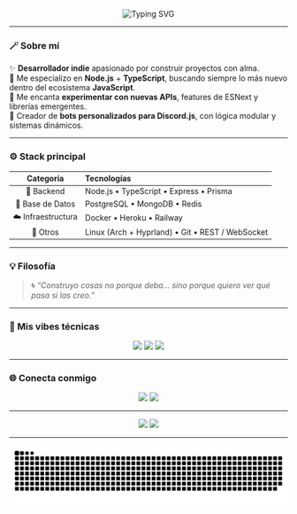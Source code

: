 
<div align="center">
  <img src="https://readme-typing-svg.herokuapp.com?font=Fira+Code&weight=500&size=24&duration=3000&pause=1000&color=00E6FE&center=true&vCenter=true&width=600&lines=Hey%2C+soy+un+programador+indie+👋;Fan+de+Node.js+%26+TypeScript⚡;Explorador+de+nuevas+implementaciones+JS+🧠;Creador+de+bots+con+Discord.js+🤖" alt="Typing SVG">
</div>

---

### 🪄 Sobre mí

✨ **Desarrollador indie** apasionado por construir proyectos con alma.  
🚀 Me especializo en **Node.js** + **TypeScript**, buscando siempre lo más nuevo dentro del ecosistema **JavaScript**.  
🧩 Me encanta **experimentar con nuevas APIs**, features de ESNext y librerías emergentes.  
🤖 Creador de **bots personalizados para Discord.js**, con lógica modular y sistemas dinámicos.

---

### ⚙️ Stack principal

<div align="center">

| Categoría | Tecnologías |
|:----------:|:------------|
| 🧠 Backend | Node.js • TypeScript • Express • Prisma |
| 💾 Base de Datos | PostgreSQL • MongoDB • Redis |
| ☁️ Infraestructura | Docker • Heroku • Railway |
| 🧰 Otros | Linux (Arch + Hyprland) • Git • REST / WebSocket |

</div>

---

### 💡 Filosofía

> 🌀 *“Construyo cosas no porque deba… sino porque quiero ver qué pasa si las creo.”*

---

### 🎨 Mis vibes técnicas

<div align="center">

<!-- Badges animados -->
<img src="https://img.shields.io/badge/Code%20is%20Art-00E6FE?style=for-the-badge&logo=typescript&logoColor=white" />
<img src="https://img.shields.io/badge/Indie%20Dev-%F0%9F%8E%A8-blueviolet?style=for-the-badge" />
<img src="https://img.shields.io/badge/Exploring%20JS%20Futures-%E2%9A%A1-ff69b4?style=for-the-badge" />

</div>

---

### 🌐 Conecta conmigo

<div align="center">
  <a href="https://github.com/shnimlz"><img src="https://img.shields.io/badge/GitHub-171515?style=for-the-badge&logo=github&logoColor=white"></a>
  <a href="https://discord.com/users/shnimlz"><img src="https://img.shields.io/badge/Discord-%235865F2.svg?style=for-the-badge&logo=discord&logoColor=white"></a>
</div>

---

<div align="center">
  <img src="https://github-readme-stats.vercel.app/api?username=shnimlz&show_icons=true&theme=tokyonight&hide_border=true&bg_color=0D1117" height="150"/>
  <img src="https://github-readme-stats.vercel.app/api/top-langs/?username=shnimlz&layout=compact&theme=tokyonight&hide_border=true&bg_color=0D1117" height="150"/>
</div>

---

<div align="center">
  <img src="https://raw.githubusercontent.com/shnimlz/shnimlz/output/github-contribution-grid-snake-dark.svg" alt="snake animation" />
</div>

